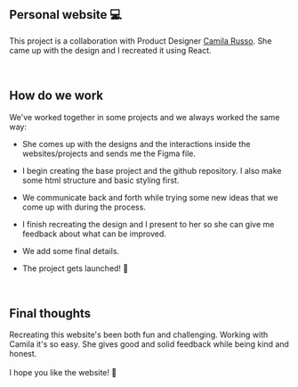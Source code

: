 ## Personal website 💻 
This project is a collaboration with Product Designer <a href='https://www.behance.net/russocamila' rel='noopener nofollow noreferrer' target='_blank'>Camila Russo</a>. She came up with the design and I recreated it using React.

<br/>

## How do we work

We've worked together in some projects and we always worked the same way:
- She comes up with the designs and the interactions inside the websites/projects and sends me the Figma file.

- I begin creating the base project and the github repository. I also make some html structure and basic styling first.

- We communicate back and forth while trying some new ideas that we come up with during the process.

- I finish recreating the design and I present to her so she can give me feedback about what can be improved.

- We add some final details.

- The project gets launched! 🚀

<br/>

## Final thoughts
Recreating this website's been both fun and challenging. Working with Camila it's so easy. She gives good and solid feedback while being kind and honest. <br/><br/>
I hope you like the website! 💖  

